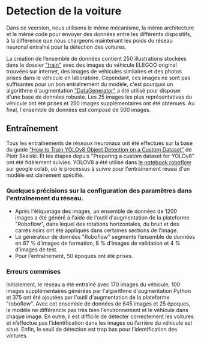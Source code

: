 # Detection de la voiture

Dans ce veersion, nous utilisons le même mécanisme, la même architecture et le même code pour envoyer des données entre les différents dispositifs, à la différence que nous chargeons maintenant les poids du réseau neuronal entraîné pour la détection des voitures.

La création de l’ensemble de données contient 250 illustrations stockées dans le dossier ["train"](https://drive.google.com/drive/u/2/folders/1B2gjhMdKPoxeWlDchPq-U7RaNp5DSdJj) avec des images du véhicule ELEGOO original trouvées sur internet, des images de véhicules similaires et des photos prises dans le véhicule en laboratoire. Cependant, ces images ne sont pas suffisantes pour un bon entraînement du modèle, c'est pourquoi un algorithme d'augmentation ["DataGenerator"](https://github.com/vanessalopeznr/Voiture-autonome-ELEGOO/blob/main/Version%202.0%20-%20Voiture%20/Entra%C3%AEnement%20%20voiture/DataGenerator.py) a été utilisé pour disposer d'une base de données robuste. Les 25 images les plus représentatives du véhicule ont été prises et 250 images supplémentaires ont été obtenues. Au final, l'ensemble de données est composé de 500 images.

## Entraînement

Tous les entraînements de réseaux neuronaux ont été effectués sur la base du guide ["How to Train YOLOv8 Object Detection on a Custom Dataset"](https://blog.roboflow.com/how-to-train-yolov8-on-a-custom-dataset/) de Piotr Skalski. Et les étapes depuis "Preparing a custom dataset for YOLOv8" ont été fidèlement suivies. YOLOV8 a été utilisé dans [le notebook roboflow](https://colab.research.google.com/github/roboflow-ai/notebooks/blob/main/notebooks/train-yolov8-object-detection-on-custom-dataset.ipynb?ref=blog.roboflow.com) sur google colab, où le processus à suivre pour l'entraînement réussi d'un modèle est clairement spécifié.

### Quelques précisions sur la configuration des paramètres dans l'entraînement du réseau.

- Après l'étiquetage des images, un ensemble de données de 1200 images a été généré à l'aide de l'outil d'augmentation de la plateforme "Roboflow", dans lequel des rotations horizontales, du bruit et des carrés noirs ont été appliqués dans certaines sections de l'image.
- Le générateur de données "Roboflow" segmente l’ensemble de données en 87 % d’images de formation, 8 % d’images de validation et 4 % d’images de test.
- Pour l'entraînement, 50 époques ont été prises.

### Erreurs commises

Initialement, le réseau a été entraîné avec 170 images du véhicule, 100 images supplémentaires générées par l'algorithme d'augmentation Python et 375 ont été ajoutées par l'outil d'augmentation de la plateforme "roboflow". Avec cet ensemble de données de 645 images et 25 époques, le modèle ne différencie pas très bien l’environnement et le véhicule dans chaque image. En outre, il est difficile de détecter correctement les voitures et n’effectue pas l’identification dans les images où l’arrière du véhicule est situé. Enfin, le seuil de détection est trop bas pour l’identification des voitures.

